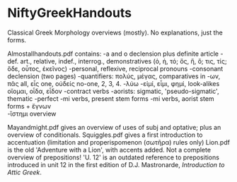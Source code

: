 # NiftyGreekHandouts
Classical Greek Morphology overviews (mostly). No explanations, just the forms.

Almostallhandouts.pdf contains: 
-a and o declension plus definite article
-def. art., relative, indef., interrog., demonstratives (ὁ, ἡ, τό; ὅς, ἥ, ὅ; τις, τίς; ὅδε, οὗτος, ἐκεῖνος)
-personal, reflexive, reciprocal pronouns
-consonant declension (two pages)
-quantifiers: πολύς, μέγας, comparatives in -ων, πᾶς all, εἷς one, οὐδείς no-one, 2, 3, 4.
-λύω 
-εἰμί, εἶμι, φημί, look-alikes οἴομαι, οἶδα, εἶδον
-contract verbs
-aorists: sigmatic, 'pseudo-sigmatic', thematic
-perfect
-mi verbs, present stem forms
-mi verbs, aorist stem forms + ἔγνων  
-ἵστημι overview

Mayandmight.pdf gives an overview of uses of subj and optative; plus an overview of conditionals. 
Squiggles.pdf gives a first introduction to accentuation (limitation and properispomenon (σωτῆρα) rules only)
Lion.pdf is the old 'Adventure with a Lion', with accents added. Not a complete overview of prepositions! 
  'U. 12' is an outdated reference to prepositions introduced in unit 12 in the first edition of D.J. Mastronarde, _Introduction to Attic Greek_.
